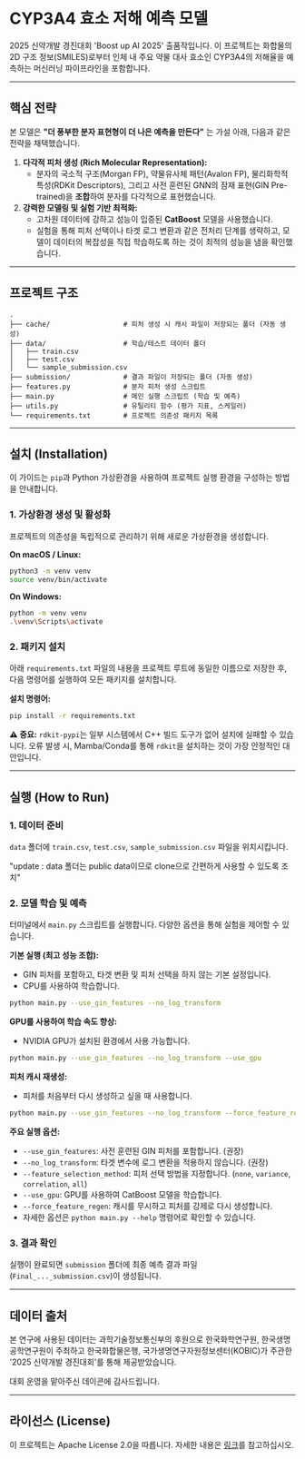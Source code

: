 # **CYP3A4 효소 저해 예측 모델**

2025 신약개발 경진대회 'Boost up AI 2025' 출품작입니다. 이 프로젝트는 화합물의 2D 구조 정보(SMILES)로부터 인체 내 주요 약물 대사 효소인 CYP3A4의 저해율을 예측하는 머신러닝 파이프라인을 포함합니다.

---

## **핵심 전략**

본 모델은 **"더 풍부한 분자 표현형이 더 나은 예측을 만든다"** 는 가설 아래, 다음과 같은 전략을 채택했습니다.

1.  **다각적 피처 생성 (Rich Molecular Representation):**
    * 분자의 국소적 구조(Morgan FP), 약물유사체 패턴(Avalon FP), 물리화학적 특성(RDKit Descriptors), 그리고 사전 훈련된 GNN의 잠재 표현(GIN Pre-trained)을 **조합**하여 분자를 다각적으로 표현했습니다.
2.  **강력한 모델링 및 실험 기반 최적화:**
    * 고차원 데이터에 강하고 성능이 입증된 **CatBoost** 모델을 사용했습니다.
    * 실험을 통해 피처 선택이나 타겟 로그 변환과 같은 전처리 단계를 생략하고, 모델이 데이터의 복잡성을 직접 학습하도록 하는 것이 최적의 성능을 냄을 확인했습니다.

---

## **프로젝트 구조**

```
.
├── cache/                  # 피처 생성 시 캐시 파일이 저장되는 폴더 (자동 생성)
├── data/                   # 학습/테스트 데이터 폴더
│   ├── train.csv
│   ├── test.csv
│   └── sample_submission.csv
├── submission/             # 결과 파일이 저장되는 폴더 (자동 생성)
├── features.py             # 분자 피처 생성 스크립트
├── main.py                 # 메인 실행 스크립트 (학습 및 예측)
├── utils.py                # 유틸리티 함수 (평가 지표, 스케일러)
└── requirements.txt        # 프로젝트 의존성 패키지 목록
```

---

## **설치 (Installation)**

이 가이드는 `pip`과 Python 가상환경을 사용하여 프로젝트 실행 환경을 구성하는 방법을 안내합니다.

### **1. 가상환경 생성 및 활성화**

프로젝트의 의존성을 독립적으로 관리하기 위해 새로운 가상환경을 생성합니다.

**On macOS / Linux:**
```bash
python3 -m venv venv
source venv/bin/activate
```

**On Windows:**
```bash
python -m venv venv
.\venv\Scripts\activate
```

### **2. 패키지 설치**

아래 `requirements.txt` 파일의 내용을 프로젝트 루트에 동일한 이름으로 저장한 후, 다음 명령어를 실행하여 모든 패키지를 설치합니다.

**설치 명령어:**
```bash
pip install -r requirements.txt
```
**⚠️ 중요:** `rdkit-pypi`는 일부 시스템에서 C++ 빌드 도구가 없어 설치에 실패할 수 있습니다. 오류 발생 시, Mamba/Conda를 통해 `rdkit`을 설치하는 것이 가장 안정적인 대안입니다.

---

## **실행 (How to Run)**

### **1. 데이터 준비**

`data` 폴더에 `train.csv`, `test.csv`, `sample_submission.csv` 파일을 위치시킵니다.

"update : data 폴더는 public data이므로 clone으로 간편하게 사용할 수 있도록 조치"

### **2. 모델 학습 및 예측**

터미널에서 `main.py` 스크립트를 실행합니다. 다양한 옵션을 통해 실험을 제어할 수 있습니다.

**기본 실행 (최고 성능 조합):**
* GIN 피처를 포함하고, 타겟 변환 및 피처 선택을 하지 않는 기본 설정입니다.
* CPU를 사용하여 학습합니다.
```bash
python main.py --use_gin_features --no_log_transform
```

**GPU를 사용하여 학습 속도 향상:**
* NVIDIA GPU가 설치된 환경에서 사용 가능합니다.
```bash
python main.py --use_gin_features --no_log_transform --use_gpu
```

**피처 캐시 재생성:**
* 피처를 처음부터 다시 생성하고 싶을 때 사용합니다.
```bash
python main.py --use_gin_features --no_log_transform --force_feature_regen
```

**주요 실행 옵션:**
* `--use_gin_features`: 사전 훈련된 GIN 피처를 포함합니다. (권장)
* `--no_log_transform`: 타겟 변수에 로그 변환을 적용하지 않습니다. (권장)
* `--feature_selection_method`: 피처 선택 방법을 지정합니다. (`none`, `variance`, `correlation`, `all`)
* `--use_gpu`: GPU를 사용하여 CatBoost 모델을 학습합니다.
* `--force_feature_regen`: 캐시를 무시하고 피처를 강제로 다시 생성합니다.
* 자세한 옵션은 `python main.py --help` 명령어로 확인할 수 있습니다.

### **3. 결과 확인**

실행이 완료되면 `submission` 폴더에 최종 예측 결과 파일(`Final_..._submission.csv`)이 생성됩니다.

---
## **데이터 출처**

본 연구에 사용된 데이터는 과학기술정보통신부의 후원으로 한국화학연구원, 한국생명공학연구원이 주최하고 한국화합물은행, 국가생명연구자원정보센터(KOBIC)가 주관한 '2025 신약개발 경진대회'를 통해 제공받았습니다. 

대회 운영을 맡아주신 데이콘에 감사드립니다.

---

## **라이선스 (License)**

이 프로젝트는 Apache License 2.0을 따릅니다. 자세한 내용은 [링크](https://github.com/boost-up-ai-2025/boost-up-ai-2025/blob/main/LICENSE)를 참고하십시오.